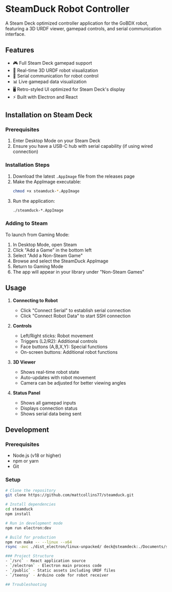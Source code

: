 # SteamDuck Robot Controller

A Steam Deck optimized controller application for the GoBDX robot, featuring a 3D URDF viewer, gamepad controls, and serial communication interface.

## Features

- 🎮 Full Steam Deck gamepad support
- 🤖 Real-time 3D URDF robot visualization
- 🔌 Serial communication for robot control
- 📊 Live gamepad data visualization
- 🖥️ Retro-styled UI optimized for Steam Deck's display
- ⚡ Built with Electron and React

## Installation on Steam Deck

### Prerequisites
1. Enter Desktop Mode on your Steam Deck
2. Ensure you have a USB-C hub with serial capability (if using wired connection)

### Installation Steps

1. Download the latest `.AppImage` file from the releases page
2. Make the AppImage executable:
   ```bash
   chmod +x steamduck-*.AppImage
   ```
3. Run the application:
   ```bash
   ./steamduck-*.AppImage
   ```

### Adding to Steam

To launch from Gaming Mode:

1. In Desktop Mode, open Steam
2. Click "Add a Game" in the bottom left
3. Select "Add a Non-Steam Game"
4. Browse and select the SteamDuck AppImage
5. Return to Gaming Mode
6. The app will appear in your library under "Non-Steam Games"

## Usage

1. **Connecting to Robot**
   - Click "Connect Serial" to establish serial connection
   - Click "Connect Robot Data" to start SSH connection

2. **Controls**
   - Left/Right sticks: Robot movement
   - Triggers (L2/R2): Additional controls
   - Face buttons (A,B,X,Y): Special functions
   - On-screen buttons: Additional robot functions

3. **3D Viewer**
   - Shows real-time robot state
   - Auto-updates with robot movement
   - Camera can be adjusted for better viewing angles

4. **Status Panel**
   - Shows all gamepad inputs
   - Displays connection status
   - Shows serial data being sent

## Development

### Prerequisites
- Node.js (v18 or higher)
- npm or yarn
- Git

### Setup
```bash
# Clone the repository
git clone https://github.com/mattcollins77/steamduck.git

# Install dependencies
cd steamduck
npm install

# Run in development mode
npm run electron:dev   

# Build for production
npm run make -- --linux --x64
rsync -avc ./dist_electron/linux-unpacked/ deck@steamdeck:./Documents/steamduck

### Project Structure
- `/src` - React application source
- `/electron` - Electron main process code
- `/public` - Static assets including URDF files
- `/teensy` - Arduino code for robot receiver

## Troubleshooting
